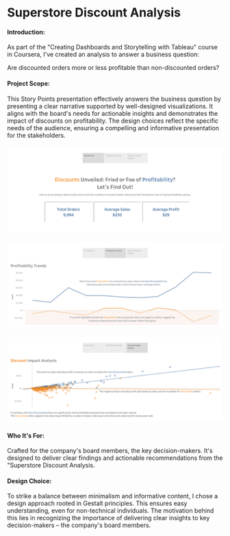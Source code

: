 # <h1> Superstore Discount Analysis </h>

#### Introduction:
As part of the "Creating Dashboards and Storytelling with Tableau" course in Coursera, I've created an analysis to answer a business question:
<p>Are discounted orders more or less profitable than non-discounted orders? </p>

#### Project Scope:
This Story Points presentation effectively answers the business question by presenting a clear narrative supported by well-designed visualizations. 
It aligns with the board's needs for actionable insights and demonstrates the impact of discounts on profitability. 
The design choices reflect the specific needs of the audience, ensuring a compelling and informative presentation for the stakeholders.

####
<a href="https://public.tableau.com/app/profile/reishsier.abonita/viz/SuperstoreDiscountAnalysis_16929256562840/SuperstoreDiscountAnalysis"><img src="Introduction.png"></img></a>
####
<a href="https://public.tableau.com/app/profile/reishsier.abonita/viz/SuperstoreDiscountAnalysis_16929256562840/SuperstoreDiscountAnalysis"><img src="Profitability Trends.png"></img></a>
####
<a href="https://public.tableau.com/app/profile/reishsier.abonita/viz/SuperstoreDiscountAnalysis_16929256562840/SuperstoreDiscountAnalysis"><img src="Discount Impact Analysis.png"></img></a>

#### Who It's For:
Crafted for the company's board members, the key decision-makers. It's designed to deliver clear findings and actionable recommendations from the "Superstore Discount Analysis.
#### Design Choice:
To strike a balance between minimalism and informative content, I chose a design approach rooted in Gestalt principles. 
This ensures easy understanding, even for non-technical individuals. 
The motivation behind this lies in recognizing the importance of delivering clear insights to key decision-makers – the company's board members.
